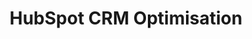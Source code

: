 ---
layout: solution-2
title: HubSpot CRM Optimisation
permalink: /our-solutions/technology-consulting/hubspot-crm-optimisation
description: "Unlock HubSpot's Full Potential with AxOps&#8482; CRM Optimisation Solutions"
og_image_url: /assets/img/photos/opengraph/axops-technologies-og-image-v1.jpg
---